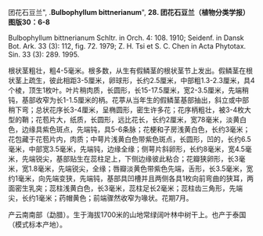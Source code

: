 团花石豆兰",
.**Bulbophyllum bittnerianum**",
**28. 团花石豆兰（植物分类学报）图版30：6-8**

Bulbophyllum bittnerianum Schltr. in Orch. 4: 108. 1910; Seidenf. in Dansk Bot. Ark. 33 (3): 112, fig. 72. 1979; Z. H. Tsi et S. C. Chen in Acta Phytotax. Sin. 33 (3): 289. 1995.

根状茎粗壮，粗4-5毫米。根多数，从生有假鳞茎的根状茎节上发出。假鳞茎在根状茎上疏生，彼此相距3-5厘米，卵球形，长约2.5厘米，中部粗1.3-2.3厘米，具4个棱，顶生1枚叶。叶片稍肉质，长圆形，长15-17.5厘米，宽2-3.5厘米，先端稍钝，基部收窄为长1-1.5厘米的柄。花葶从当年生的假鳞茎基部抽出，斜立或中部稍下弯；总状花序长3-4厘米，呈椭圆形，密生许多花；花序柄粗壮，被3-4枚大型的鞘；花苞片大，纸质，长圆形，远比花长，长约2厘米，宽78毫米，淡黄白色，边缘具紫色斑点，先端钝，具5-6条脉；花梗和子房浅黄白色，长约3毫米；花包藏于花苞片内，肉质；中萼片浅黄白色带紫色斑点，长圆形，凹的，长约6.5毫米，中部宽3.5毫米，先端钝，边缘全缘；侧萼片斜卵形，长约8毫米，宽4.5毫米，先端锐尖，基部贴生在蕊柱足上，下侧边缘彼此粘合；花瓣狭卵形，长3毫米，宽1.8毫米，先端锐尖，全缘；唇瓣淡黄色带紫色先端，舌形，长3.5毫米，宽约1毫米，向先端变狭，先端钝，基部具凹槽并且两侧各具1枚向前弯曲的狭耳，两面密生乳突；蕊柱浅黄白色，长3毫米，蕊柱足长2毫米；蕊柱齿三角形，先端尖，长约1毫米；药帽黄色；前端骤然收窄为喙状。花期7月。

产云南南部（勐腊）。生于海拔1700米的山地常绿阔叶林中树干上。也产于泰国（模式标本产地）。
